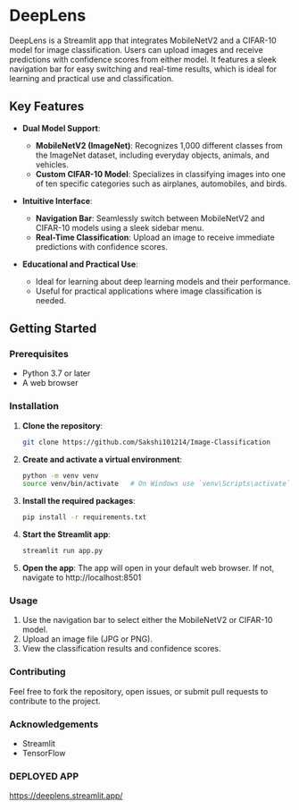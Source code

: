# DeepLens
DeepLens is a Streamlit app that integrates MobileNetV2 and a CIFAR-10 model for image classification. Users can upload images and receive predictions with confidence scores from either model. It features a sleek navigation bar for easy switching and real-time results, which is ideal for learning and practical use and classification.

## Key Features

- **Dual Model Support**:
  - **MobileNetV2 (ImageNet)**: Recognizes 1,000 different classes from the ImageNet dataset, including everyday objects, animals, and vehicles.
  - **Custom CIFAR-10 Model**: Specializes in classifying images into one of ten specific categories such as airplanes, automobiles, and birds.

- **Intuitive Interface**:
  - **Navigation Bar**: Seamlessly switch between MobileNetV2 and CIFAR-10 models using a sleek sidebar menu.
  - **Real-Time Classification**: Upload an image to receive immediate predictions with confidence scores.

- **Educational and Practical Use**:
  - Ideal for learning about deep learning models and their performance.
  - Useful for practical applications where image classification is needed.

## Getting Started

### Prerequisites

- Python 3.7 or later
- A web browser

### Installation

1. **Clone the repository**:
   ```bash
   git clone https://github.com/Sakshi101214/Image-Classification
2. **Create and activate a virtual environment**:
    ```bash
    python -m venv venv
    source venv/bin/activate   # On Windows use `venv\Scripts\activate`
3. **Install the required packages**:
    ```bash
    pip install -r requirements.txt
4. **Start the Streamlit app**:
    ```bash
    streamlit run app.py
5. **Open the app**: 
    The app will open in your default web browser. If not, navigate to http://localhost:8501


### Usage
  1. Use the navigation bar to select either the MobileNetV2 or CIFAR-10 model.
  2. Upload an image file (JPG or PNG).
  3. View the classification results and confidence scores.

### Contributing
  Feel free to fork the repository, open issues, or submit pull requests to contribute to the project.

### Acknowledgements
  - Streamlit
  - TensorFlow
### DEPLOYED APP 
https://deeplens.streamlit.app/
    
